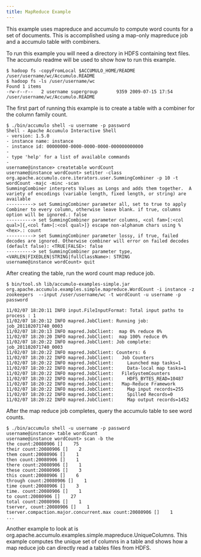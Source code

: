 ```yaml
---
title: MapReduce Example
---
```


This example uses mapreduce and accumulo to compute word counts for a set of
documents.  This is accomplished using a map-only mapreduce job and a
accumulo table with combiners.

To run this example you will need a directory in HDFS containing text files.
The accumulo readme will be used to show how to run this example.

    $ hadoop fs -copyFromLocal $ACCUMULO_HOME/README /user/username/wc/Accumulo.README
    $ hadoop fs -ls /user/username/wc
    Found 1 items
    -rw-r--r--   2 username supergroup       9359 2009-07-15 17:54 /user/username/wc/Accumulo.README

The first part of running this example is to create a table with a combiner
for the column family count.

    $ ./bin/accumulo shell -u username -p password
    Shell - Apache Accumulo Interactive Shell
    - version: 1.5.0
    - instance name: instance
    - instance id: 00000000-0000-0000-0000-000000000000
    - 
    - type 'help' for a list of available commands
    - 
    username@instance> createtable wordCount
    username@instance wordCount> setiter -class org.apache.accumulo.core.iterators.user.SummingCombiner -p 10 -t wordCount -majc -minc -scan
    SummingCombiner interprets Values as Longs and adds them together.  A variety of encodings (variable length, fixed length, or string) are available
    ----------> set SummingCombiner parameter all, set to true to apply Combiner to every column, otherwise leave blank. if true, columns option will be ignored.: false
    ----------> set SummingCombiner parameter columns, <col fam>[:<col qual>]{,<col fam>[:<col qual>]} escape non-alphanum chars using %<hex>.: count
    ----------> set SummingCombiner parameter lossy, if true, failed decodes are ignored. Otherwise combiner will error on failed decodes (default false): <TRUE|FALSE>: false 
    ----------> set SummingCombiner parameter type, <VARLEN|FIXEDLEN|STRING|fullClassName>: STRING
    username@instance wordCount> quit

After creating the table, run the word count map reduce job.

    $ bin/tool.sh lib/accumulo-examples-simple.jar org.apache.accumulo.examples.simple.mapreduce.WordCount -i instance -z zookeepers  --input /user/username/wc -t wordCount -u username -p password
    
    11/02/07 18:20:11 INFO input.FileInputFormat: Total input paths to process : 1
    11/02/07 18:20:12 INFO mapred.JobClient: Running job: job_201102071740_0003
    11/02/07 18:20:13 INFO mapred.JobClient:  map 0% reduce 0%
    11/02/07 18:20:20 INFO mapred.JobClient:  map 100% reduce 0%
    11/02/07 18:20:22 INFO mapred.JobClient: Job complete: job_201102071740_0003
    11/02/07 18:20:22 INFO mapred.JobClient: Counters: 6
    11/02/07 18:20:22 INFO mapred.JobClient:   Job Counters 
    11/02/07 18:20:22 INFO mapred.JobClient:     Launched map tasks=1
    11/02/07 18:20:22 INFO mapred.JobClient:     Data-local map tasks=1
    11/02/07 18:20:22 INFO mapred.JobClient:   FileSystemCounters
    11/02/07 18:20:22 INFO mapred.JobClient:     HDFS_BYTES_READ=10487
    11/02/07 18:20:22 INFO mapred.JobClient:   Map-Reduce Framework
    11/02/07 18:20:22 INFO mapred.JobClient:     Map input records=255
    11/02/07 18:20:22 INFO mapred.JobClient:     Spilled Records=0
    11/02/07 18:20:22 INFO mapred.JobClient:     Map output records=1452

After the map reduce job completes, query the accumulo table to see word
counts.

    $ ./bin/accumulo shell -u username -p password
    username@instance> table wordCount
    username@instance wordCount> scan -b the
    the count:20080906 []    75
    their count:20080906 []    2
    them count:20080906 []    1
    then count:20080906 []    1
    there count:20080906 []    1
    these count:20080906 []    3
    this count:20080906 []    6
    through count:20080906 []    1
    time count:20080906 []    3
    time. count:20080906 []    1
    to count:20080906 []    27
    total count:20080906 []    1
    tserver, count:20080906 []    1
    tserver.compaction.major.concurrent.max count:20080906 []    1
    ...

Another example to look at is
org.apache.accumulo.examples.simple.mapreduce.UniqueColumns.  This example
computes the unique set of columns in a table and shows how a map reduce job
can directly read a tables files from HDFS. 


